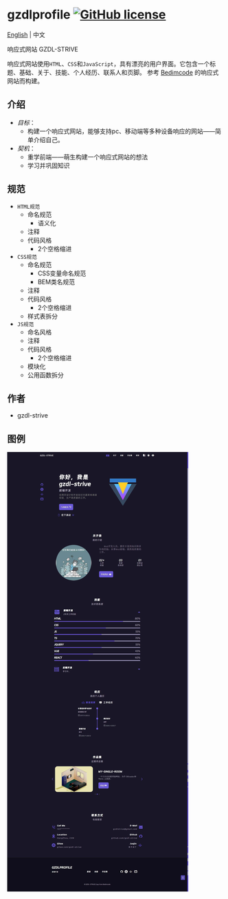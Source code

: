 # gzdlprofile [![GitHub license](https://img.shields.io/badge/license-MIT-blue.svg)](https://github.com/gzdl-strive/blob/main/LICENSE)

[English](README.md) | 中文

响应式网站 GZDL-STRIVE

响应式网站使用`HTML`、`CSS`和`JavaScript`，具有漂亮的用户界面。它包含一个标题、基础、关于、技能、个人经历、联系人和页脚。 参考 <a href="http://https://github.com/bedimcode/" target="_blank">Bedimcode</a> 的响应式网站而构建。

## 介绍
- *目标*：
  - 构建一个响应式网站，能够支持pc、移动端等多种设备响应的网站——简单介绍自己。
- *契机*：
  - 重学前端——萌生构建一个响应式网站的想法
  - 学习并巩固知识

## 规范
- `HTML规范`
  - 命名规范
    - 语义化
  - 注释
  - 代码风格
    - 2个空格缩进
- `CSS规范`
  - 命名规范
    - CSS变量命名规范
    - BEM类名规范
  - 注释
  - 代码风格
    - 2个空格缩进
  - 样式表拆分
- `JS规范`
  - 命名风格
  - 注释
  - 代码风格
    - 2个空格缩进 
  - 模块化
  - 公用函数拆分

## 作者
* gzdl-strive

## 图例
![case-cn](public/case-cn.jpg)